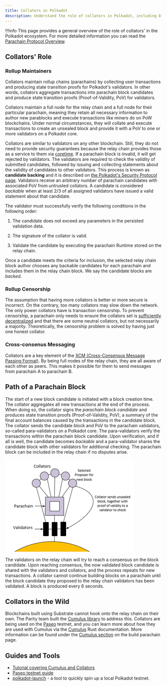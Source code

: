 ```yaml
---
title: Collators in Polkadot
description: Understand the role of collators in Polkadot, including block production, state transition proofs, and cross-chain messaging.
---
```


!!!info
    This page provides a general overview of the role of collators' in the Polkadot ecosystem. For more detailed information you can read the [Parachain Protocol Overview](./learn-parachains-protocol.md).

## Collators' Role

### Rollup Maintainers

Collators maintain rollup chains (parachains) by collecting user transactions and producing state transition proofs for Polkadot's validators. In other words, collators aggregate transactions into parachain block candidates and produce state transition
proofs (Proof-of-Validity, PoV) for validators.

Collators maintain a full node for the relay chain and a full node for their particular parachain, meaning they retain all necessary information to author new parablocks and execute transactions like miners do on PoW blockchains. Under normal circumstances, they
will collate and execute transactions to create an unsealed block and provide it with a PoV to one or more validators on a Polkadot core.

Collators are similar to validators on any other blockchain. Still, they do not need to provide security
guarantees because the relay chain provides those as a service to them via [coretime](./learn-agile-coretime.md). If a parachain block is invalid, it will get
rejected by validators. The validators are required to check the validity of submitted candidates,
followed by issuing and collecting statements about the validity of candidates to other validators.
This process is known as **candidate backing** and it is described on [the Polkadot's Security Protocol page](./learn-parachains-protocol.md). Validators receive an arbitrary number of parachain
candidates with associated PoV from untrusted collators. A candidate is considered _backable_ when
at least 2/3 of all assigned validators have issued a valid statement about that candidate.

The validator must successfully verify the following conditions in the following order:

1. The candidate does not exceed any parameters in the persisted validation data.

2. The signature of the collator is valid.

3. Validate the candidate by executing the parachain Runtime stored on the relay chain.

Once a candidate meets the criteria for inclusion, the selected relay chain block author
chooses any backable candidates for each parachain and includes them in the relay
chain block. We say the candidate blocks are _backed_.

### Rollup Censorship

The assumption that having more collators is better or more secure is incorrect. On the contrary, too many collators may slow down the network. The only power collators have is transaction censorship. To prevent censorship, a parachain only needs to ensure the collators set is [sufficiently decentralized](../general/web3-and-polkadot.md#decentralization) and that there are some neutral
collators, but not necessarily a majority. Theoretically, the censorship problem is solved by
having just one honest collator.

### Cross-consenus Messaging

Collators are a key element of the [XCM (Cross-Consensus Message Passing Format)](learn-xcm.md). By
being full nodes of the relay chain, they are all aware of each other as peers. This makes it
possible for them to send messages from parachain A to parachain B.

## Path of a Parachain Block

The start of a new block candidate is initiated with a block creation time. The collator aggregates
all new transactions at the end of the process. When doing so, the collator signs the _parachain block candidate_ and produces state transition proofs (Proof-of-Validity, PoV), a summary
of the final account balances caused by the transactions in the candidate block. The collator sends
the candidate block and PoV to the parachain validators, so-called para-validators on a Polkadot core. The
para-validators verify the transactions within the parachain block candidate. Upon verification, and
if all is well, the candidate becomes _backable_ and a para-validator shares the candidate block with other validators for additional checking. The parachain block can be included in the relay chain if no disputes arise.

![parachain candidate block diagram](../assets/polkadot-consensus-example-1.png)

The validators on the relay chain will try to reach a consensus on the block candidate. Upon
reaching consensus, the now validated block candidate is shared with the validators and collators,
and the process repeats for new transactions. A collator cannot continue building blocks on a
parachain until the block candidate they proposed to the relay chain validators has been validated.
A block is produced every 6 seconds.

## Collators in the Wild

Blockchains built using Substrate cannot hook onto the relay chain on their own. The
Parity team built the
[Cumulus library](https://github.com/paritytech/polkadot-sdk/tree/master/cumulus/) to address this.
Collators are being used on the [Paseo](https://docs.polkadot.com/develop/parachains/testing/) testnet,
and you can learn more about how they are used with Cumulus via the
[Cumulus](https://paritytech.github.io/polkadot-sdk/master/polkadot_sdk_docs/polkadot_sdk/cumulus/index.html)
Rust documentation. More information can be found under the
[Cumulus section](https://docs.polkadot.com/develop/parachains/intro-polkadot-sdk/#cumulus) on the build parachain page.

## Guides and Tools

- [Tutorial covering Cumulus and Collators](https://docs.polkadot.com/develop/toolkit/parachains/spawn-chains/zombienet/get-started/)
- [Paseo testnet guide](https://docs.polkadot.com/develop/parachains/testing/)
- [polkadot-launch](https://github.com/shawntabrizi/polkadot-launch) - a tool to quickly spin up a local Polkadot testnet.
